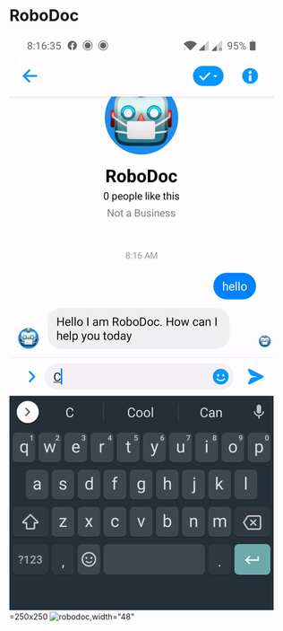 # RoboDoc
![](images/robodoc.gif)=250x250
![robodoc](https://user-images.githubusercontent.com/24360630/86850512-3fee4b00-c066-11ea-99c7-fe895ec17cd3.gif),width="48"
